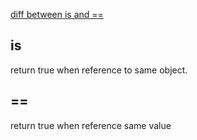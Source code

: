 [diff between is and ==](http://stackoverflow.com/questions/132988/is-there-a-difference-between-and-is-in-python)

## is
return true when reference to same object.
## ==
return true when reference same value
